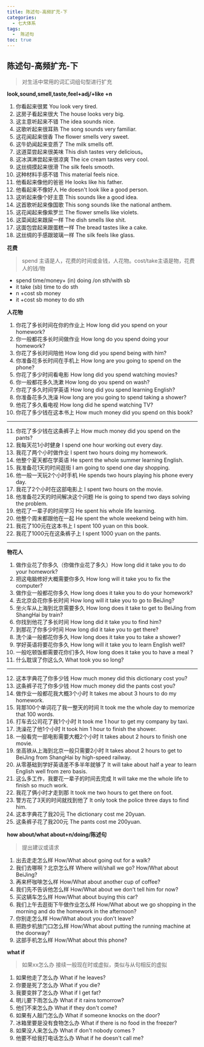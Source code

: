 ```yaml
---
title: 陈述句-高频扩充-下
categories:
  - 七大体系
tags:
  -  陈述句
toc: true 
---
```


## 陈述句-高频扩充-下

>  对生活中常用的词汇词组句型进行扩充


**look,sound,smell,taste,feel+adj/+like +n**
1. 你看起来很累 You look very tired.
2. 这房子看起来很大 The house looks very big.
3. 这主意听起来不错 The idea sounds  nice.
4. 这歌听起来很耳熟 The song sounds very familiar.
5. 这花闻起来很香 The flower smells very sweet.
6. 这牛奶闻起来变质了 The milk smells off.
7. 这道菜尝起来很美味 This dish tastes very delicious。
8. 这冰淇淋尝起来很凉爽 The ice cream tastes very cool.
9.  这丝绸摸起来很滑 The silk feels smooth.
10. 这种材料手感不错 This material feels nice.
11. 他看起来像他的爸爸 He looks like his father.
12. 他看起来不像好人 He doesn't look like a good person.
13. 这听起来像个好主意 This sounds like a good idea.
14. 这首歌听起来像国歌 This song sounds like the national anthem.
15. 这花闻起来像紫罗兰 The flower smells like violets.
16. 这菜闻起来跟屎一样 The dish smells like shit.
17. 这面包尝起来跟蛋糕一样 The bread  tastes like a cake.
18. 这丝绸的手感跟玻璃一样 The silk feels like  glass.





**花费**

> spend 主语是人，花费的时间或金钱，人花物。cost/take主语是物，花费人的钱/物

* spend time/money+ (in) doing /on sth/with sb
* it take (sb) time to do sth
* n +cost sb money 
* it +cost sb money to do sth


**人花物**

1. 你花了多长时间在你的作业上 How long did you spend on your homework? 
2. 你一般都花多长时间做作业 How long do you spend doing  your homework? 
3. 你花了多长时间陪他 How long did you spend being with him? 
4. 你准备花多长时间在手机上 How long are you going to  spend on the phone? 
5. 你花了多少时间看电影 How long did you spend watching movies? 
6. 你一般都花多久洗漱 How long do you spend on wash? 
7. 你花了多久时间学英语 How long did you spend learning English?
8. 你准备花多久洗澡 How long are you going to spend taking a shower?
9.  他花了多久看电视 How long did he spend watching TV?
10. 你花了多少钱在这本书上 How much money did you spend on this book?

----

11. 你花了多少钱在这条裤子上  How much money did you spend on the pants?
12. 我每天花1小时健身 I spend one hour working out every day.
13. 我花了两个小时做作业 I spent two hours doing my homework.
14. 他整个夏天都在学英语 He spent the whole summer learning English.
15. 我准备花1天的时间逛街 I am going to spend  one day shopping.
16. 他一般一天玩2个小时手机 He spends two hours playing his phone every day.
17. 我花了2个小时在这部电影上 I spent two hours on the movie.
18. 他准备花2天的时间解决这个问题 He is going to spend two days solving the problem.
19. 他花了一辈子的时间学习 He spent his whole life learning.
20. 他整个周末都跟他在一起 He spent the whole weekend being with him.
21. 我花了100元在这本书上 I spent 100 yuan on this book.
22. 我花了1000元在这条裤子上 I spent 1000 yuan on the pants.


---

**物花人**

1. 做作业花了你多久（你做作业花了多久）How long did it take you to  do your  homework?
2. 把这电脑修好大概需要你多久 How long will it take you to fix the computer?
3. 做作业一般都花你多久 How long does it take you to do your homework?
4. 去北京会花你多长时间 How long will it take you to go to  BeiJing? 
5. 坐火车从上海到北京需要多久 How long does it take to get to BeiJing from ShangHai  by train? 
6. 你找到他花了多长时间 How long did it take you to find him?
7. 到那花了你多少时间 How long did it take you to get there?
8. 洗个澡一般都花你多久 How long does it take you to take a shower?
9.  学好英语将要花你多久 How long will it take you to learn English well?
10. 一般吃顿饭都需要花你们多久 How long does it take you to have a meal ?
11. 什么耽误了你这么久 What took you so long?

---

12.  这本字典花了你多少钱 How much money did this dictionary cost you?
13. 这条裤子花了你多少钱 How much money did the pants cost you?
14. 做作业一般都花我大概3个小时 It takes me about 3 hours to do my homework.
15. 背那100个单词花了我一整天的时间 It took me the whole day to memorize that 100 words. 
16. 打车去公司花了我1个小时 It took me 1 hour to get my company by taxi.
17. 洗澡花了他1个小时 It took him 1 hour to finish the shower.
18. 一般看完一部电影需要大概2个小时 It takes about 2 hours to finish one movie.
19. 坐高铁从上海到北京一般只需要2小时 It takes about 2 hours to get to BeiJing from ShangHai by high-speed railway.
20. 从零基础到学好英语差不多半年就够了 It will take about half a year to learn English well from zero basis.
21. 这么多工作，我要花一辈子的时间去完成 It will take me the whole life to finish so much work.
22. 我花了俩小时才走到那 It took me two hours to get there on foot.
23. 警方花了3天的时间就找到他了 It only took the police three days to find him.
24. 这本字典花了我20元  The dictionary cost me 20yuan.
25. 这条裤子花了我200元 The pants cost me 200yuan.

**how about/what about+n/doing/陈述句**
>提出建议或请求


1. 出去走走怎么样 How/What about going out for a walk?
2. 我们去哪啊？北京怎么样 Where will/shall we go? How/What about BeiJing?
3. 再来杯咖啡怎么样 How/What about another  cup of coffee?
4. 我们先不告诉他怎么样 How/What about we don't tell him for now?
5. 买这辆车怎么样 How/What about buying this car?
6. 我们上午去逛街下午做作业怎么样 How/What about we go shopping in the morning and do the homework in the afternoon?
7. 你别走怎么样 How/What about you don't leave?
8. 把跑步机放门口怎么样 How/What about putting the running machine at the doorway?
9.  这部手机怎么样 How/What about this phone?


**what if**

> 如果xx怎么办  接续一般现在时或虚拟，类似与从句相反的虚拟


1. 如果他走了怎么办 What if he leaves?
2. 你要是死了怎么办 What if you die?
3. 我要变胖了怎么办 What if I get fat?
4. 明儿要下雨怎么办  What if it rains tomorrow?
5. 他们不来怎么办 What if they don't come?
6. 如果有人敲门怎么办 What if someone knocks on the door?
7. 冰箱里要是没有食物怎么办 What if there is no food in the freezer?
8. 如果没人来怎么办 What if don't nobody comes ?
9. 他要不给我打电话怎么办 What if he doesn't call me?





